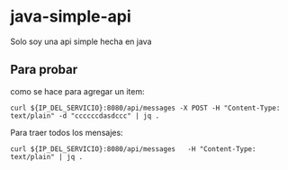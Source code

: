 # java-simple-api
Solo soy una api simple hecha en java


## Para probar

como se hace para agregar un item:
```
curl ${IP_DEL_SERVICIO}:8080/api/messages -X POST -H "Content-Type: text/plain" -d "ccccccdasdccc" | jq .
```

Para traer todos los mensajes:

```
curl ${IP_DEL_SERVICIO}:8080/api/messages   -H "Content-Type: text/plain" | jq .
```
